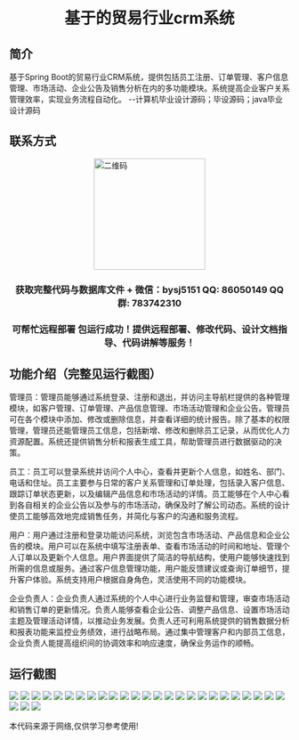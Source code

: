 <p><h1 align="center">基于的贸易行业crm系统</h1></p>

## 简介
基于Spring Boot的贸易行业CRM系统，提供包括员工注册、订单管理、客户信息管理、市场活动、企业公告及销售分析在内的多功能模块。系统提高企业客户关系管理效率，实现业务流程自动化。    --计算机毕业设计源码；毕设源码；java毕业设计源码


## 联系方式
<img src="https://bs-1329754181.cos.ap-shanghai.myqcloud.com/wx.jpg" alt="二维码" style="display: block; margin: 0 auto;" width="200px">
<p><h3 align="center">获取完整代码与数据库文件 + 微信：bysj5151 QQ: 86050149 QQ群: 783742310</h3></p>
<p><h3 align="center">可帮忙远程部署 包运行成功！提供远程部署、修改代码、设计文档指导、代码讲解等服务！</h3></p>

## 功能介绍（完整见运行截图）
管理员：管理员能够通过系统登录、注册和退出，并访问主导航栏提供的各种管理模块，如客户管理、订单管理、产品信息管理、市场活动管理和企业公告。管理员可在各个模块中添加、修改或删除信息，并查看详细的统计报告。除了基本的权限管理，管理员还能管理员工信息，包括新增、修改和删除员工记录，从而优化人力资源配置。系统还提供销售分析和报表生成工具，帮助管理员进行数据驱动的决策。

员工：员工可以登录系统并访问个人中心，查看并更新个人信息，如姓名、部门、电话和住址。员工主要参与日常的客户关系管理和订单处理，包括录入客户信息、跟踪订单状态更新，以及编辑产品信息和市场活动的详情。员工能够在个人中心看到各自相关的企业公告以及参与的市场活动，确保及时了解公司动态。系统的设计使员工能够高效地完成销售任务，并简化与客户的沟通和服务流程。

用户：用户通过注册和登录功能访问系统，浏览包含市场活动、产品信息和企业公告的模块。用户可以在系统中填写注册表单、查看市场活动的时间和地址、管理个人订单以及更新个人信息。用户界面提供了简洁的导航结构，使用户能够快速找到所需的信息或服务。通过客户信息管理功能，用户能反馈建议或查询订单细节，提升客户体验。系统支持用户根据自身角色，灵活使用不同的功能模块。

企业负责人：企业负责人通过系统的个人中心进行业务监督和管理，审查市场活动和销售订单的更新情况。负责人能够查看企业公告、调整产品信息、设置市场活动主题及管理活动详情，以推动业务发展。负责人还可利用系统提供的销售数据分析和报表功能来监控业务绩效，进行战略布局。通过集中管理客户和内部员工信息，企业负责人能提高组织间的协调效率和响应速度，确保业务运作的顺畅。


## 运行截图
![](https://bs-1329754181.cos.ap-shanghai.myqcloud.com/spring/TradeIndustryCrmSystem/img/001.jpg)
![](https://bs-1329754181.cos.ap-shanghai.myqcloud.com/spring/TradeIndustryCrmSystem/img/002.jpg)
![](https://bs-1329754181.cos.ap-shanghai.myqcloud.com/spring/TradeIndustryCrmSystem/img/003.jpg)
![](https://bs-1329754181.cos.ap-shanghai.myqcloud.com/spring/TradeIndustryCrmSystem/img/004.jpg)
![](https://bs-1329754181.cos.ap-shanghai.myqcloud.com/spring/TradeIndustryCrmSystem/img/005.jpg)
![](https://bs-1329754181.cos.ap-shanghai.myqcloud.com/spring/TradeIndustryCrmSystem/img/006.jpg)
![](https://bs-1329754181.cos.ap-shanghai.myqcloud.com/spring/TradeIndustryCrmSystem/img/007.jpg)
![](https://bs-1329754181.cos.ap-shanghai.myqcloud.com/spring/TradeIndustryCrmSystem/img/008.jpg)
![](https://bs-1329754181.cos.ap-shanghai.myqcloud.com/spring/TradeIndustryCrmSystem/img/009.jpg)
![](https://bs-1329754181.cos.ap-shanghai.myqcloud.com/spring/TradeIndustryCrmSystem/img/010.jpg)
![](https://bs-1329754181.cos.ap-shanghai.myqcloud.com/spring/TradeIndustryCrmSystem/img/011.jpg)
![](https://bs-1329754181.cos.ap-shanghai.myqcloud.com/spring/TradeIndustryCrmSystem/img/012.jpg)
![](https://bs-1329754181.cos.ap-shanghai.myqcloud.com/spring/TradeIndustryCrmSystem/img/013.jpg)
![](https://bs-1329754181.cos.ap-shanghai.myqcloud.com/spring/TradeIndustryCrmSystem/img/014.jpg)
![](https://bs-1329754181.cos.ap-shanghai.myqcloud.com/spring/TradeIndustryCrmSystem/img/015.jpg)
![](https://bs-1329754181.cos.ap-shanghai.myqcloud.com/spring/TradeIndustryCrmSystem/img/016.jpg)
![](https://bs-1329754181.cos.ap-shanghai.myqcloud.com/spring/TradeIndustryCrmSystem/img/017.jpg)
![](https://bs-1329754181.cos.ap-shanghai.myqcloud.com/spring/TradeIndustryCrmSystem/img/018.jpg)
![](https://bs-1329754181.cos.ap-shanghai.myqcloud.com/spring/TradeIndustryCrmSystem/img/019.jpg)
![](https://bs-1329754181.cos.ap-shanghai.myqcloud.com/spring/TradeIndustryCrmSystem/img/020.jpg)
![](https://bs-1329754181.cos.ap-shanghai.myqcloud.com/spring/TradeIndustryCrmSystem/img/021.jpg)
![](https://bs-1329754181.cos.ap-shanghai.myqcloud.com/spring/TradeIndustryCrmSystem/img/022.jpg)
![](https://bs-1329754181.cos.ap-shanghai.myqcloud.com/spring/TradeIndustryCrmSystem/img/023.jpg)
![](https://bs-1329754181.cos.ap-shanghai.myqcloud.com/spring/TradeIndustryCrmSystem/img/024.jpg)
![](https://bs-1329754181.cos.ap-shanghai.myqcloud.com/spring/TradeIndustryCrmSystem/img/025.jpg)
![](https://bs-1329754181.cos.ap-shanghai.myqcloud.com/spring/TradeIndustryCrmSystem/img/026.jpg)
![](https://bs-1329754181.cos.ap-shanghai.myqcloud.com/spring/TradeIndustryCrmSystem/img/027.jpg)
![](https://bs-1329754181.cos.ap-shanghai.myqcloud.com/spring/TradeIndustryCrmSystem/img/028.jpg)

<p>本代码来源于网络,仅供学习参考使用!</p>
